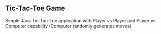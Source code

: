 ## Tic-Tac-Toe Game

Simple Java Tic-Tac-Toe application with Player vs Player and Player vs Computer capability (Computer randomly generates moves)
